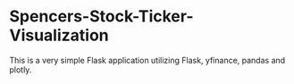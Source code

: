 # Spencers-Stock-Ticker-Visualization

This is a very simple Flask application utilizing Flask, yfinance, pandas and plotly. 
